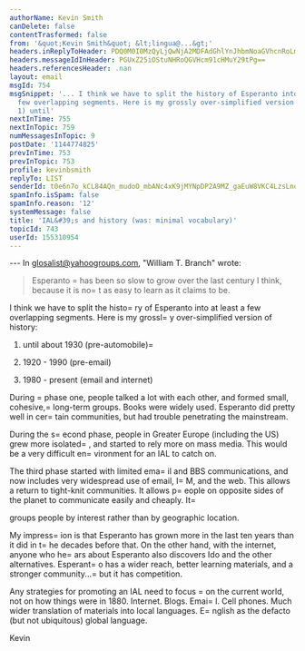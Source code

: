 ```yaml
---
authorName: Kevin Smith
canDelete: false
contentTrasformed: false
from: '&quot;Kevin Smith&quot; &lt;lingua@...&gt;'
headers.inReplyToHeader: PDQ0M0I0MzQyLjQwNjA2MDFAdGhlYnJhbmNoaGVhcnRoLm5ldD4=
headers.messageIdInHeader: PGUxZ25iOStuNHRoQGVHcm91cHMuY29tPg==
headers.referencesHeader: .nan
layout: email
msgId: 754
msgSnippet: '... I think we have to split the history of Esperanto into at least a
  few overlapping segments. Here is my grossly over-simplified version of history:
  1) until'
nextInTime: 755
nextInTopic: 759
numMessagesInTopic: 9
postDate: '1144774825'
prevInTime: 753
prevInTopic: 753
profile: kevinbsmith
replyTo: LIST
senderId: t0e6n7o_kCL84AQn_mudoO_mbANc4xK9jMYNpDP2A9MZ_gaEuW8VKC4LzsLnqoE0Z3KSQCKRW_ZkcJ97y14PqRo7Ru4n-Q
spamInfo.isSpam: false
spamInfo.reason: '12'
systemMessage: false
title: 'IAL&#39;s and history (was: minimal vocabulary)'
topicId: 743
userId: 155310954
---
```


--- In glosalist@yahoogroups.com, "William T. Branch" wrote:
>
> Esperanto =
has been so slow to grow over the last century I think, 
> because it is no=
t as easy to learn as it claims to be. 

I think we have to split the histo=
ry of Esperanto into at least a few
overlapping segments. Here is my grossl=
y over-simplified version of
history: 
1) until about 1930 (pre-automobile)=

2) 1920 - 1990 (pre-email)
3) 1980 - present (email and internet)

During =
phase one, people talked a lot with each other, and formed
small, cohesive,=
 long-term groups. Books were widely used. Esperanto
did pretty well in cer=
tain communities, but had trouble penetrating
the mainstream.

During the s=
econd phase, people in Greater Europe (including the US)
grew more isolated=
, and started to rely more on mass media. This would
be a very difficult en=
vironment for an IAL to catch on.

The third phase started with limited ema=
il and BBS communications, and
now includes very widespread use of email, I=
M, and the web. This
allows a return to tight-knit communities. It allows p=
eople on
opposite sides of the planet to communicate easily and cheaply. It=

groups people by interest rather than by geographic location. 

My impress=
ion is that Esperanto has grown more in the last ten years
than it did in t=
he decades before that. On the other hand, with the
internet, anyone who he=
ars about Esperanto also discovers Ido and the
other alternatives. Esperant=
o has a wider reach, better learning
materials, and a stronger community...=
but it has competition.

Any strategies for promoting an IAL need to focus =
on the current
world, not on how things were in 1880. Internet. Blogs. Emai=
l. Cell
phones. Much wider translation of materials into local languages.
E=
nglish as the defacto (but not ubiquitous) global language.

Kevin






